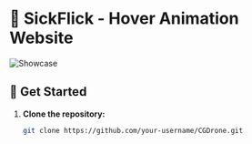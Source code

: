 # 🚁 SickFlick - Hover Animation Website

![Showcase](./showcase-image.gif) <!-- Replace with an actual GIF or screenshot of your site -->

## 🚀 Get Started

1. **Clone the repository:**
   ```bash
   git clone https://github.com/your-username/CGDrone.git
